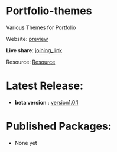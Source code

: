 # Portfolio-themes
Various Themes for Portfolio

Website: [preview](https://sushant2024.github.io/portfolio-themes/)

**Live share**: [joining_link](https://prod.liveshare.vsengsaas.visualstudio.com/join?9DB09C293AB31D79A65E877916AEB2B8690A)

Resource: [Resource](https://sites.google.com/view/sumit-bhowmik/home?authuser=0)
# Latest Release:
- **beta version** : [version1.0.1](https://github.com/Sushant2024/portfolio-themes/releases)

# Published Packages:
- None yet
